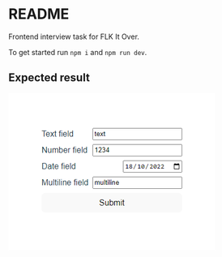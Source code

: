 # README

Frontend interview task for FLK It Over.

To get started run `npm i` and `npm run dev`.


## Expected result
![expected result](https://github.com/mhaitana/flk-it-over-task/blob/main/result.png?raw=true)
